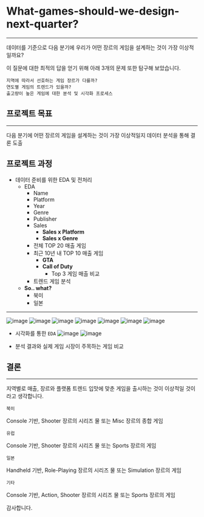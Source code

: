 # What-games-should-we-design-next-quarter?
-----

데이터를 기준으로 다음 분기에 우리가 어떤 장르의 게임을 설계하는 것이 가장 이상적일까요?

이 질문에 대한 최적의 답을 얻기 위해 아래 3개의 문제 또한 탐구해 보았습니다.

```
지역에 따라서 선호하는 게임 장르가 다를까?
연도별 게임의 트렌드가 있을까?
출고량이 높은 게임에 대한 분석 및 시각화 프로세스
```
## 프로젝트 목표
----

다음 분기에 어떤 장르의 게임을 설계하는 것이 가장 이상적일지 데이터 분석을 통해 결론 도출

## 프로젝트 과정
- 데이터 준비를 위한 EDA 및 전처리
    - EDA
        - Name
        - Platform
        - Year
        - Genre
        - Publisher
        - Sales
            - **Sales x Platform**
            - **Sales x Genre**
        - 전체 TOP 20 매출 게임
        - 최근 10년 내 TOP 10 매출 게임
            - **GTA**
            - **Call of Duty**
                - Top 3 게임 매출 비교
        - 트렌드 게임 분석
    - **So.. what?**
        - 북미
        - 일본
----
![image](https://user-images.githubusercontent.com/70729822/193020705-f55e792b-c53f-4c7e-8ace-f072228ad811.png)
![image](https://user-images.githubusercontent.com/70729822/193020726-1a8a14d6-5456-4a67-956f-e941750c18b5.png)
![image](https://user-images.githubusercontent.com/70729822/193020747-6e1a44ef-b952-4d35-a9f1-7c921ccb43f1.png)
![image](https://user-images.githubusercontent.com/70729822/193020755-06102611-41d7-4c73-96ba-7394903ea97c.png)
![image](https://user-images.githubusercontent.com/70729822/193020775-980435bc-6239-4441-88d7-fe97e2df2244.png)
![image](https://user-images.githubusercontent.com/70729822/193020801-66cbd319-e9f7-4e7b-9e8f-4b6bbd9e8071.png)
![image](https://user-images.githubusercontent.com/70729822/193020809-78812bac-dbd9-4412-8c33-e52e029d06a0.png)

- 시각화를 통한 `EDA`
![image](https://user-images.githubusercontent.com/70729822/193020951-137cc8dc-6d07-437c-8c2c-368e465343f4.png)
![image](https://user-images.githubusercontent.com/70729822/193020971-a152c5be-f147-483e-b8dc-035088532188.png)

- 분석 결과와 실제 게임 시장이 주목하는 게임 비교


## 결론
----
지역별로 매출, 장르와 플랫폼 트렌드 입맛에 맞춘 게임을 출시하는 것이 이상적일 것이라고 생각합니다.

`북미`

Console 기반, Shooter 장르의 시리즈 물 또는 Misc 장르의 종합 게임

`유럽`

Console 기반, Shooter 장르의 시리즈 물 또는 Sports 장르의 게임

`일본`

Handheld 기반, Role-Playing 장르의 시리즈 물 또는 Simulation 장르의 게임

`기타`

Console 기반, Action, Shooter 장르의 시리즈 물 또는 Sports 장르의 게임

감사합니다.



